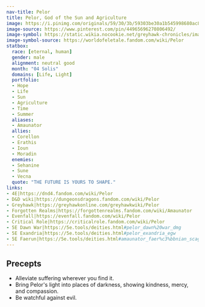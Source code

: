```yaml
---
nav-title: Pelor
title: Pelor, God of the Sun and Agriculture
image: https://i.pinimg.com/originals/59/30/3b/59303be30a1b545998680ac86f8f051f.png
image-source: https://www.pinterest.com/pin/44965696270806492/
image-symbol: https://static.wikia.nocookie.net/greyhawk-chronicles/images/a/a9/Symbol-of-pelor.png
image-symbol-source: https://worldofeletale.fandom.com/wiki/Pelor
statbox:
  race: [eternal, human]
  gender: male
  alignment: neutral good
  month: "04 Solis"
  domains: [Life, Light]
  portfolio:
  - Hope
  - Life
  - Sun
  - Agriculture
  - Time
  - Summer
  aliases:
  - Amaunator
  allies:
  - Corellon
  - Erathis
  - Ioun
  - Moradin
  enemies:
  - Sehanine
  - Sune
  - Vecna
  quote: "THE FUTURE IS YOURS TO SHAPE."
links:
- 4E|https://dnd4.fandom.com/wiki/Pelor
- D&D wiki|https://dungeonsdragons.fandom.com/wiki/Pelor
- Greyhawk|https://greyhawkonline.com/greyhawkwiki/Pelor
- Forgotten Realms|https://forgottenrealms.fandom.com/wiki/Amaunator
- Evenfall|https://evenfall.fandom.com/wiki/Pelor
- Critical Role|https://criticalrole.fandom.com/wiki/Pelor
- 5E Dawn War|https://5e.tools/deities.html#pelor_dawn%20war_dmg
- 5E Exandria|https://5e.tools/deities.html#pelor_exandria_egw
- 5E Faerun|https://5e.tools/deities.html#amaunator_faer%c3%bbnian_scag
---
```


## Precepts

* Alleviate suffering wherever you find it.
* Bring Pelor's light into places of darkness, showing kindness, mercy, and compassion.
* Be watchful against evil.
